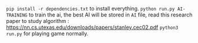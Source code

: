 `pip install -r dependencies.txt` to install everything.
`python run.py AI-TRAINING` to train the ai, the best AI will be stored in `AI` file, read this research paper to study algorithm : https://nn.cs.utexas.edu/downloads/papers/stanley.cec02.pdf 
`python3 run.py` for playing game normally.
